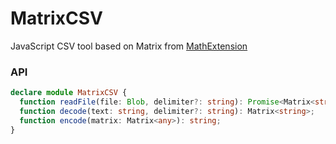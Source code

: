 MatrixCSV
=========

JavaScript CSV tool based on Matrix from [MathExtension](https://github.com/SaschaNaz/MathExtension)

### API

```typescript
declare module MatrixCSV { 
  function readFile(file: Blob, delimiter?: string): Promise<Matrix<string>>;
  function decode(text: string, delimiter?: string): Matrix<string>; 
  function encode(matrix: Matrix<any>): string; 
}
```
